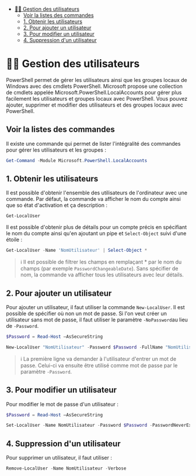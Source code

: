 - [🧑‍💻 Gestion des utilisateurs](#-gestion-des-utilisateurs)
  - [Voir la listes des commandes](#voir-la-listes-des-commandes)
  - [1. Obtenir les utilisateurs](#1-obtenir-les-utilisateurs)
  - [2. Pour ajouter un utilisateur](#2-pour-ajouter-un-utilisateur)
  - [3. Pour modifier un utilisateur](#3-pour-modifier-un-utilisateur)
  - [4. Suppression d'un utilisateur](#4-suppression-dun-utilisateur)

# 🧑‍💻 Gestion des utilisateurs

PowerShell permet de gérer les utilisateurs ainsi que les groupes locaux de Windows avec des cmdlets PowerShell. Microsoft propose une collection de cmdlets appelée Microsoft.PowerShell.LocalAccounts pour gérer plus facilement les utilisateurs et groupes locaux avec PowerShell. Vous pouvez ajouter, supprimer et modifier des utilisateurs et des groupes locaux avec PowerShell.

## Voir la listes des commandes

Il existe une commande qui permet de lister l'intégralité des commandes pour gérer les utilisateurs et les groupes :

```powershell
Get-Command -Module Microsoft.PowerShell.LocalAccounts
```

## 1. Obtenir les utilisateurs

Il est possible d'obtenir l'ensemble des utilisateurs de l'ordinateur avec une commande. Par défaut, la commande va afficher le nom du compte ainsi que so état d'activation et ça description :

```powershell
Get-LocalUser
```

Il est possible d'obtenir plus de détails pour un compte précis en spécifiant le nom du compte ainsi qu'en ajoutant un pipe et `Select-Object` suivi d'une étoile :

```powershell
Get-LocalUser -Name 'NomUtilisateur' | Select-Object *
```

> ℹ️ Il est possible de filtrer les champs en remplaçant * par le nom du champs (par exemple `PasswordChangeableDate`). Sans spécifier de nom, la commande va afficher tous les utilisateurs avec leur détails.

## 2. Pour ajouter un utilisateur

Pour ajouter un utilisateur, il faut utiliser la commande `New-LocalUser`. Il est possible de spécifier où non un mot de passe. Si l'on veut créer un utilisateur sans mot de passe, il faut utiliser le paramètre `-NoPassword`au lieu de `-Password`.

```powershell
$Password = Read-Host –AsSecureString

New-LocalUser "NomUtilisateur" -Password $Password -FullName "NomUtilisateur" -Description "CompleteVisibility"
```

> ℹ️ La première ligne va demander à l'utilisateur d'entrer un mot de passe. Celui-ci va ensuite être utilisé comme mot de passe par le paramètre `-Password`.

## 3. Pour modifier un utilisateur

Pour modifier le mot de passe d'un utilisateur :

```powershell
$Password = Read-Host –AsSecureString

Set-LocalUser -Name NomUtilisateur -Password $Password -PasswordNeverExpires $False –Verbose
```

## 4. Suppression d'un utilisateur

Pour supprimer un utilisateur, il faut utiliser :

```powershell
Remove-LocalUser -Name NomUtilisateur -Verbose
```
